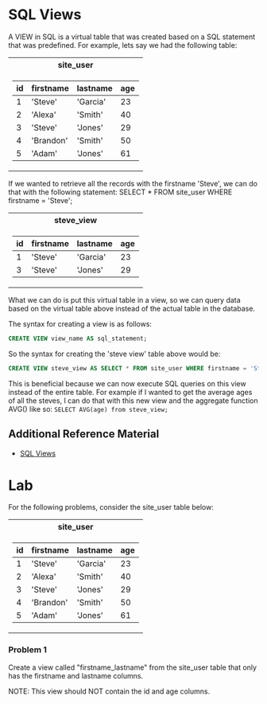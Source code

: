 # SQL Views
A VIEW in SQL is a virtual table that was created based on a SQL statement 
that was predefined. For example, lets say we had the following table:

<table><tr><th> site_user </th></tr><tr><td>

|   id  |     firstname        |        lastname        |   age   |
| ----- | ------------------ | ---------------------- | ---- |
|1      |'Steve'               |'Garcia'                |23       |
|2      |'Alexa'               |'Smith'                 |40       |
|3      |'Steve'               |'Jones'                 |29       |
|4      |'Brandon'             |'Smith'                 |50       |
|5      |'Adam'                |'Jones'                 |61       |

</td></tr></table>

If we wanted to retrieve all the records with the firstname 'Steve', we 
can do that with the following statement: SELECT * FROM site_user WHERE 
firstname = 'Steve';

<table><tr><th> steve_view </th></tr><tr><td>

|   id  |   firstname    |    lastname    | age   |
| ----- | -----------  | ---------- |-------|
| 1   | 'Steve'         | 'Garcia'  | 23    |
| 3   | 'Steve'        |  'Jones'    | 29    |

</td></tr></table>

What we can do is put this virtual table in a view, so we can query data 
based on the virtual table above instead of the actual table in the 
database.

The syntax for creating a view is as follows:
```SQL
CREATE VIEW view_name AS sql_statement;
```

So the syntax for creating the 'steve view' table above would be:
```SQL
CREATE VIEW steve_view AS SELECT * FROM site_user WHERE firstname = 'Steve';
```
This is beneficial because we can now execute SQL queries on this view 
instead of the entire table. For example if I wanted to get the average 
ages of all the steves, I can do that with this new view and the 
aggregate function AVG() like so: `SELECT AVG(age) from steve_view;`

## Additional Reference Material
 - [SQL Views](https://www.w3schools.com/sql/sql_view.asp)

# Lab
For the following problems, consider the site_user table below:
<table><tr><th> site_user </th></tr><tr><td>

|   id  |     firstname        |        lastname        |   age   |
| ----- | ------------------ | ---------------------- | ---- |
|1      |'Steve'               |'Garcia'                |23       |
|2      |'Alexa'               |'Smith'                 |40       |
|3      |'Steve'               |'Jones'                 |29       |
|4      |'Brandon'             |'Smith'                 |50       |
|5      |'Adam'                |'Jones'                 |61       |

</td></tr></table>

### Problem 1
Create a view called "firstname_lastname" from the site_user table 
that only has the firstname and lastname columns.  

NOTE: This view should NOT contain the id and age columns.